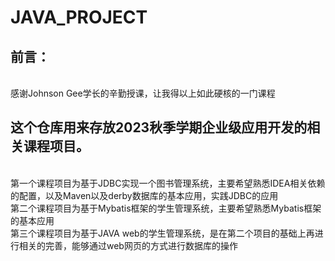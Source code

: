 # JAVA_PROJECT
<h2>前言：</h2>
<br>感谢Johnson Gee学长的辛勤授课，让我得以上如此硬核的一门课程 
<h2>这个仓库用来存放2023秋季学期企业级应用开发的相关课程项目。</h2>
<br>第一个课程项目为基于JDBC实现一个图书管理系统，主要希望熟悉IDEA相关依赖的配置，以及Maven以及derby数据库的基本应用，实践JDBC的应用
<br>第二个课程项目为基于Mybatis框架的学生管理系统，主要希望熟悉Mybatis框架的基本应用
<br>第三个课程项目为基于JAVA web的学生管理系统，是在第二个项目的基础上再进行相关的完善，能够通过web网页的方式进行数据库的操作
